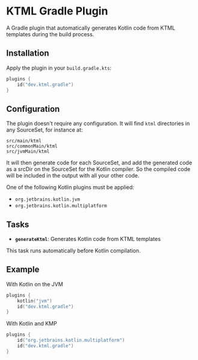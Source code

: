 # KTML Gradle Plugin

A Gradle plugin that automatically generates Kotlin code from KTML templates during the build process.

## Installation

Apply the plugin in your `build.gradle.kts`:

```kotlin
plugins {
    id("dev.ktml.gradle")
}
```

## Configuration

The plugin doesn't require any configuration. It will find `ktml` directories in any SourceSet, for instance at:

```mermaid
src/main/ktml
src/commonMain/ktml
src/jvmMain/ktml
```

It will then generate code for each SourceSet, and add the generated code as a srcDir on the SourceSet for the
Kotlin compiler. So the compiled code will be included in the output with all your other code.

One of the following Kotlin plugins must be applied:

- `org.jetbrains.kotlin.jvm`
- `org.jetbrains.kotlin.multiplatform`

## Tasks

- **`generateKtml`**: Generates Kotlin code from KTML templates

This task runs automatically before Kotlin compilation.

## Example

With Kotlin on the JVM

```kotlin
plugins {
    kotlin("jvm")
    id("dev.ktml.gradle")
}
```

With Kotlin and KMP

```kotlin
plugins {
    id("org.jetbrains.kotlin.multiplatform")
    id("dev.ktml.gradle")
}
```
